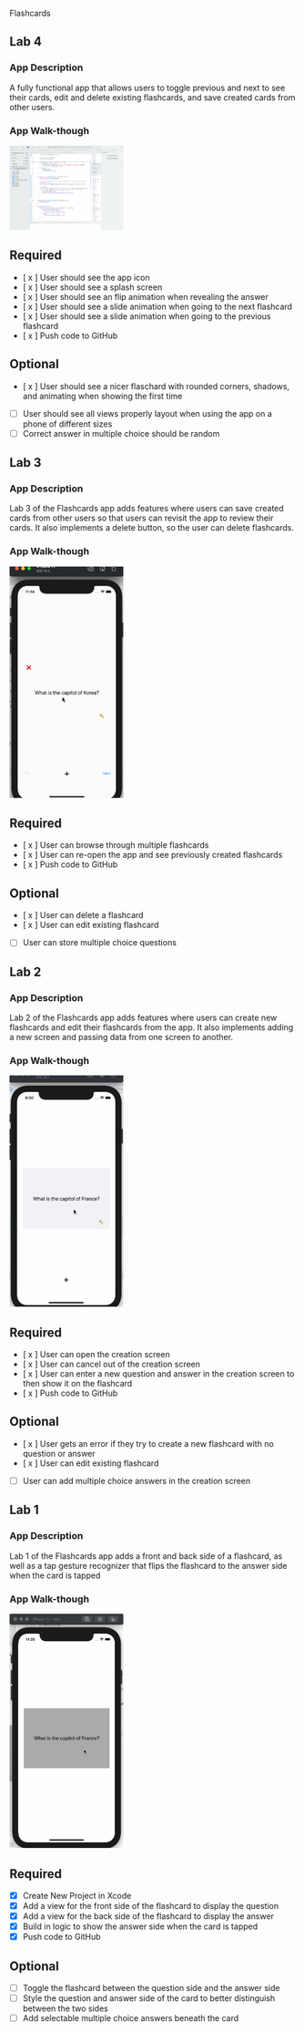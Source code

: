 Flashcards

## Lab 4

### App Description
A fully functional app that allows users to toggle previous and next to see their cards, edit and delete existing flashcards, and save created cards from other users.

### App Walk-though

<img src="https://github.com/allyson-y/Flashcards/blob/main/flashcardslab4.gif" width=200><br>

## Required
- [ x ] User should see the app icon 
- [ x ] User should see a splash screen
- [ x ] User should see an flip animation when revealing the answer
- [ x ] User should see a slide animation when going to the next flashcard
- [ x ] User should see a slide animation when going to the previous flashcard
- [ x ] Push code to GitHub
## Optional
- [ x ] User should see a nicer flaschard with rounded corners, shadows, and animating when showing the first time
- [ ] User should see all views properly layout when using the app on a phone of different sizes
- [ ] Correct answer in multiple choice should be random

## Lab 3

### App Description
Lab 3 of the Flashcards app adds features where users can save created cards from other users so that users can revisit the app to review their cards. It also implements a delete button, so the user can delete flashcards. 

### App Walk-though

<img src="https://github.com/allyson-y/Flashcards/blob/main/flashcardslab3.gif" width=200><br>

## Required
- [ x ] User can browse through multiple flashcards
- [ x ] User can re-open the app and see previously created flashcards
- [ x ] Push code to GitHub
## Optional
- [ x ] User can delete a flashcard
- [ x ] User can edit existing flashcard
- [ ] User can store multiple choice questions

## Lab 2

### App Description
Lab 2 of the Flashcards app adds features where users can create new flashcards and edit their flashcards from the app. It also implements adding a new screen and passing data from one screen to another.

### App Walk-though

<img src="https://raw.githubusercontent.com/allyson-y/Flashcards/main/flashcardslab2.gif" width=200><br>

## Required
- [ x ] User can open the creation screen
- [ x ] User can cancel out of the creation screen
- [ x ] User can enter a new question and answer in the creation screen to then show it on the flashcard
- [ x ] Push code to GitHub

## Optional
- [ x ] User gets an error if they try to create a new flashcard with no question or answer
- [ x ] User can edit existing flashcard
- [ ] User can add multiple choice answers in the creation screen


## Lab 1

### App Description
Lab 1 of the Flashcards app adds a front and back side of a flashcard, as well as a tap gesture recognizer that flips the flashcard to the answer side when the card is tapped

### App Walk-though

<img src="https://github.com/allyson-y/Flashcards/blob/main/flashcardslab1.gif" width=200><br>

## Required
- [x] Create New Project in Xcode
- [x] Add a view for the front side of the flashcard to display the question
- [x] Add a view for the back side of the flashcard to display the answer
- [x] Build in logic to show the answer side when the card is tapped
- [x] Push code to GitHub
## Optional
- [ ] Toggle the flashcard between the question side and the answer side
- [ ] Style the question and answer side of the card to better distinguish between the two sides
- [ ] Add selectable multiple choice answers beneath the card
